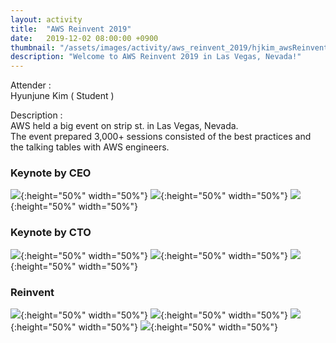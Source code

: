 ```yaml
---
layout: activity
title:  "AWS Reinvent 2019"
date:   2019-12-02 08:00:00 +0900
thumbnail: "/assets/images/activity/aws_reinvent_2019/hjkim_awsReinvent2019.jpeg"
description: "Welcome to AWS Reinvent 2019 in Las Vegas, Nevada!"
---
```


Attender : <br>
Hyunjune Kim ( Student )<br>

Description : <br>
AWS held a big event on strip st. in Las Vegas, Nevada.<br>
The event prepared 3,000+ sessions consisted of the best practices and the talking tables with AWS engineers.<br>

### Keynote by CEO

![](/assets/images/activity/aws_reinvent_2019/CEO_Keynote_1.jpeg){:height="50%" width="50%"}
![](/assets/images/activity/aws_reinvent_2019/CEO_Keynote_2.jpeg){:height="50%" width="50%"}
![](/assets/images/activity/aws_reinvent_2019/CEO_Keynote_3.jpeg){:height="50%" width="50%"}

### Keynote by CTO
![](/assets/images/activity/aws_reinvent_2019/CTO_Keynote_1.jpeg){:height="50%" width="50%"}
![](/assets/images/activity/aws_reinvent_2019/CTO_Keynote.jpeg){:height="50%" width="50%"}
![](/assets/images/activity/aws_reinvent_2019/CTO_Keynote_3.jpeg){:height="50%" width="50%"}

### Reinvent

![](/assets/images/activity/aws_reinvent_2019/hjkim_awsReinvent2019.jpeg){:height="50%" width="50%"}
![](/assets/images/activity/aws_reinvent_2019/MGM_hotel.jpeg){:height="50%" width="50%"}
![](/assets/images/activity/aws_reinvent_2019/Practice_session_sample.jpeg){:height="50%" width="50%"}
![](/assets/images/activity/aws_reinvent_2019/Practice_session_sample2.jpeg){:height="50%" width="50%"}
